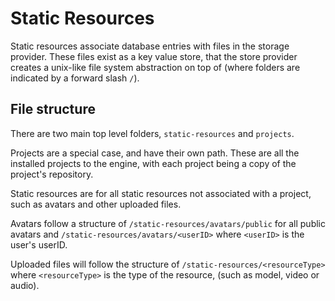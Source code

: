 # Static Resources

Static resources associate database entries with files in the storage provider. These files exist as a key value store, that the store provider creates a unix-like file system abstraction on top of (where folders are indicated by a forward slash `/`).

## File structure

There are two main top level folders, `static-resources` and `projects`.

Projects are a special case, and have their own path. These are all the installed projects to the engine, with each project being a copy of the project's repository.

Static resources are for all static resources not associated with a project, such as avatars and other uploaded files.

Avatars follow a structure of `/static-resources/avatars/public` for all public avatars and `/static-resources/avatars/<userID>` where `<userID>` is the user's userID.

Uploaded files will follow the structure of `/static-resources/<resourceType>` where `<resourceType>` is the type of the resource, (such as model, video or audio).

